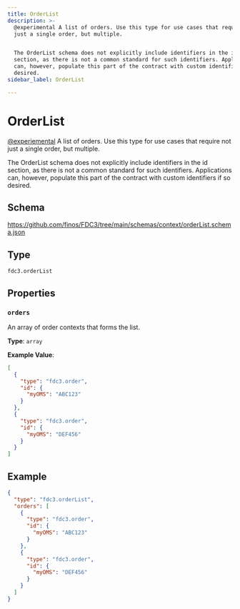 ```yaml
---
title: OrderList
description: >-
  @experimental A list of orders. Use this type for use cases that require not
  just a single order, but multiple.


  The OrderList schema does not explicitly include identifiers in the id
  section, as there is not a common standard for such identifiers. Applications
  can, however, populate this part of the contract with custom identifiers if so
  desired.
sidebar_label: OrderList

---
```


# OrderList

[@experiemental](/docs/fdc3-compliance#experimental-features) A list of orders. Use this type for use cases that require not just a single order, but multiple.

The OrderList schema does not explicitly include identifiers in the id section, as there is not a common standard for such identifiers. Applications can, however, populate this part of the contract with custom identifiers if so desired.

## Schema

<https://github.com/finos/FDC3/tree/main/schemas/context/orderList.schema.json>

## Type

`fdc3.orderList`

## Properties

### `orders`

An array of order contexts that forms the list.

**Type**: `array`


**Example Value**: 
```json
[
  {
    "type": "fdc3.order",
    "id": {
      "myOMS": "ABC123"
    }
  },
  {
    "type": "fdc3.order",
    "id": {
      "myOMS": "DEF456"
    }
  }
]
```

## Example

```json
{
  "type": "fdc3.orderList",
  "orders": [
    {
      "type": "fdc3.order",
      "id": {
        "myOMS": "ABC123"
      }
    },
    {
      "type": "fdc3.order",
      "id": {
        "myOMS": "DEF456"
      }
    }
  ]
}
```

